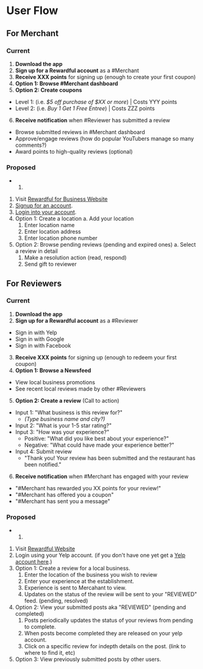 # User Flow
## For Merchant
### Current
1. **Download the app**
2. **Sign up for a Rewardful account** as a #Merchant
3. **Receive XXX points** for signing up (enough to create your first coupon)
4. **Option 1: Browse #Merchant dashboard**
5. **Option 2: Create coupons**
 * Level 1: (i.e. *$5 off purchase of $XX or more*) | Costs YYY points
 * Level 2: (i.e. *Buy 1 Get 1 Free Entree*) | Costs ZZZ points
6. **Receive notification** when #Reviewer has submitted a review
 * Browse submitted reviews in #Merchant dashboard
 * Approve/engage reviews (how do popular YouTubers manage so many comments?)
 * Award points to high-quality reviews (optional)

### Proposed
- 1.
 1. Visit [Rewardful for Business Website](http://biz-rewardful.jastcode.com)
 2. [Signup for an account](http://biz-rewardful.jastcode.com/signup).
 3. [Login into your account](http://biz-rewardful.jastcode.com/login).
 4. Option 1: Create a location
  a. Add your location
    1. Enter location name
    2. Enter location address
    3. Enter location phone number
 5. Option 2: Browse pending reviews (pending and expired ones)
   a. Select a review in detail
     1. Make a resolution action (read, respond)
     2. Send gift to reviewer
 
## For Reviewers
### Current
1. **Download the app**
2. **Sign up for a Rewardful account** as a #Reviewer
  * Sign in with Yelp
  * Sign in with Google
  * Sign in with Facebook
3. **Receive XXX points** for signing up (enough to redeem your first coupon)
4. **Option 1: Browse a Newsfeed**
  * View local business promotions
  * See recent local reviews made by other #Reviewers
5. **Option 2: Create a review** (Call to action)
  * Input 1: "What business is this review for?" 
    * *(Type business name and city?)*
  * Input 2: "What is your 1-5 star rating?"
  * Input 3: "How was your experience?"
    * Positive: "What did you like best about your experience?"
    * Negative: "What could have made your experience better?"
  * Input 4: Submit review
    * "Thank you! Your review has been submitted and the restaurant has been notified."
6. **Receive notification** when #Merchant has engaged with your review
 * "#Merchant has rewarded you XX points for your review!"
 * "#Merchant has offered you a coupon"
 * "#Merchant has sent you a message"

### Proposed
- 1.
 1. Visit [Rewardful Website](http://rewardful.jastcode.com)
 2. Login using your Yelp account. (if you don't have one yet get a [Yelp account here](https://www.yelp.com/signup).)
 3. Option 1: Create a review for a local business.
    1. Enter the location of the business you wish to review
    2. Enter your experience at the establishment.
    3. Experience is sent to Mercahant to view.
    4. Updates on the status of the review will be sent to your "REVIEWED" feed. (pending, resolved)
 4. Option 2: View your submitted posts aka "REVIEWED" (pending and completed)
    1. Posts periodically updates the status of your reviews from pending to complete.
    2. When posts become completed they are released on your yelp account.
    3. Click on a specific review for indepth details on the post. (link to where to find it, etc)
 5. Option 3: View previously submitted posts by other users.
